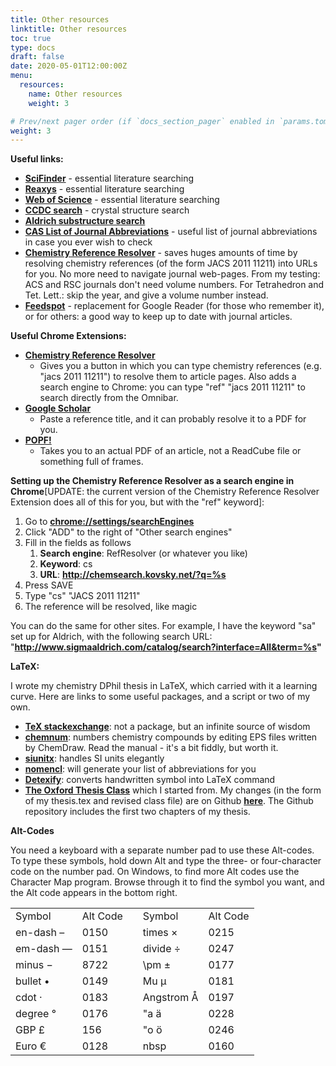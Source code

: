 ```yaml
---
title: Other resources
linktitle: Other resources
toc: true
type: docs
draft: false
date: 2020-05-01T12:00:00Z
menu:
  resources:
    name: Other resources
    weight: 3

# Prev/next pager order (if `docs_section_pager` enabled in `params.toml`)
weight: 3
---
```


**Useful links:**

*   [**SciFinder**](https://scifinder.cas.org/) - essential literature searching
*   [**Reaxys**](https://www.reaxys.com/) - essential literature searching
*   [**Web of Science**](http://login.webofknowledge.com/error/Error?Error=IPError&PathInfo=%2F&RouterURL=http%3A%2F%2Fwww.webofknowledge.com%2F&Domain=.webofknowledge.com&Src=IP&Alias=WOK5) - essential literature searching
*   [**CCDC search**](https://www.ccdc.cam.ac.uk/structures/?) - crystal structure search
*   [**Aldrich substructure search**](https://www.sigmaaldrich.com/catalog/search/substructure/SubstructureSearchPage)
*   [**CAS List of Journal Abbreviations**](https://www.cas.org/support/documentation/references/corejournals) - useful list of journal abbreviations in case you ever wish to check
*   [**Chemistry Reference Resolver**](http://chemsearch.kovsky.net/) - saves huges amounts of time by resolving chemistry references (of the form JACS 2011 11211) into URLs for you. No more need to navigate journal web-pages. From my testing: ACS and RSC journals don't need volume numbers. For Tetrahedron and Tet. Lett.: skip the year, and give a volume number instead.
*   [**Feedspot**](https://www.feedspot.com/) - replacement for Google Reader (for those who remember it), or for others: a good way to keep up to date with journal articles.

**Useful Chrome Extensions:**

*   [**Chemistry Reference Resolver**](http://chemsearch.kovsky.net/extensions.php)
    *   Gives you a button in which you can type chemistry references (e.g. "jacs 2011 11211") to resolve them to article pages. Also adds a search engine to Chrome: you can type "ref" <TAB> "jacs 2011 11211" <ENTER> to search directly from the Omnibar.
*   [**Google Scholar**](https://chrome.google.com/webstore/detail/google-scholar-button/ldipcbpaocekfooobnbcddclnhejkcpn?hl=en)
    *   Paste a reference title, and it can probably resolve it to a PDF for you.
*   [**POPF!**](https://chrome.google.com/webstore/detail/piss-off-publisher-frames/ffmffcaeblfpligkklopofadiemkelld?hl=en)
    *   Takes you to an actual PDF of an article, not a ReadCube file or something full of frames.

**Setting up the Chemistry Reference Resolver as a search engine in Chrome**\[UPDATE: the current version of the Chemistry Reference Resolver Extension does all of this for you, but with the "ref" keyword\]:

1.  Go to [**chrome://settings/searchEngines**](chrome://settings/searchEngines)
2.  Click "ADD" to the right of "Other search engines"
3.  Fill in the fields as follows
    1.  **Search engine**: RefResolver (or whatever you like)
    2.  **Keyword**: cs
    3.  **URL**: **http://chemsearch.kovsky.net/?q=%s**
4.  Press SAVE
5.  Type "cs" <TAB> "JACS 2011 11211" <ENTER>
6.  The reference will be resolved, like magic

You can do the same for other sites. For example, I have the keyword "sa" set up for Aldrich, with the following search URL: "**http://www.sigmaaldrich.com/catalog/search?interface=All&term=%s"**

**LaTeX:**

I wrote my chemistry DPhil thesis in LaTeX, which carried with it a learning curve. Here are links to some useful packages, and a script or two of my own.

*   [**TeX stackexchange**](https://tex.stackexchange.com/): not a package, but an infinite source of wisdom
*   [**chemnum**](https://www.ctan.org/pkg/chemnum?lang=en): numbers chemistry compounds by editing EPS files written by ChemDraw. Read the manual - it's a bit fiddly, but worth it.
*   [**siunitx**](https://www.ctan.org/pkg/siunitx?lang=en): handles SI units elegantly
*   [**nomencl**](https://www.ctan.org/pkg/nomencl?lang=en): will generate your list of abbreviations for you
*   [**Detexify**](http://detexify.kirelabs.org/classify.html): converts handwritten symbol into LaTeX command
*   [**The Oxford Thesis Class**](https://www.oxfordechoes.com/oxford-thesis-template/) which I started from. My changes (in the form of my thesis.tex and revised class file) are on Github [**here**](https://github.com/martinp23/thesis-public). The Github repository includes the first two chapters of my thesis.

**Alt-Codes**

You need a keyboard with a separate number pad to use these Alt-codes. To type these symbols, hold down Alt and type the three- or four-character code on the number pad. On Windows, to find more Alt codes use the Character Map program. Browse through it to find the symbol you want, and the Alt code appears in the bottom right.

||||||
|--- |--- |--- |--- |--- |
|Symbol|Alt Code||Symbol|Alt Code|
|en-dash –|0150||times ×|0215|
|em-dash —|0151||divide ÷|0247|
|minus −|8722||\pm ±|0177|
|bullet •|0149||Mu µ|0181|
|cdot ·|0183||Angstrom Å|0197|
|degree °|0176||\"a ä|0228|
|GBP £|156||\"o ö|0246|
|Euro €|0128||nbsp|0160|
